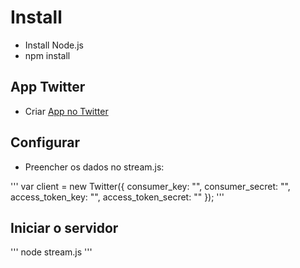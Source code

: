 # Install
* Install Node.js
* npm install

## App Twitter
* Criar [App no Twitter](https://apps.twitter.com/app/new)

## Configurar
* Preencher os dados no stream.js:

'''
var client = new Twitter({
  consumer_key: "",
  consumer_secret: "",
  access_token_key: "",
  access_token_secret: ""
});
'''

## Iniciar o servidor

'''
node stream.js
'''
